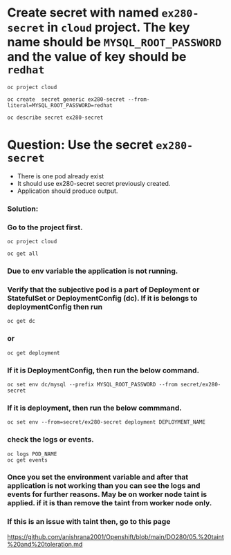 # Create secret with named `ex280-secret` in `cloud` project. The key name should be `MYSQL_ROOT_PASSWORD` and the value of key should be `redhat`
```
oc project cloud
```
```
oc create  secret generic ex280-secret --from-literal=MYSQL_ROOT_PASSWORD=redhat
```

```
oc describe secret ex280-secret
```

# Question: Use the secret `ex280-secret`
- There is one pod already exist
- It should use ex280-secret secret previously created.
- Application should produce output.

### Solution:
### Go to the project first.
```
oc project cloud
```
```
oc get all
```
### Due to env variable the application is not running. 
### Verify that the subjective pod is a part of Deployment or StatefulSet or DeploymentConfig (dc). If it is belongs to deploymentConfig then run 
```
oc get dc
```
### or
```
oc get deployment
```

### If it is DeploymentConfig, then run the below command. 

```
oc set env dc/mysql --prefix MYSQL_ROOT_PASSWORD --from secret/ex280-secret
```

### If it is deployment, then run the below commmand.
```
oc set env --from=secret/ex280-secret deployment DEPLOYMENT_NAME
```

### check the logs or events.
```
oc logs POD_NAME
oc get events
```

### Once you set the environment variable and after that application is not working than you can see the logs and events for further reasons. May be on worker node taint is applied. if it is than remove the taint from worker node only.
### If this is an issue with taint then, go to this page 
https://github.com/anishrana2001/Openshift/blob/main/DO280/05.%20taint%20and%20toleration.md
